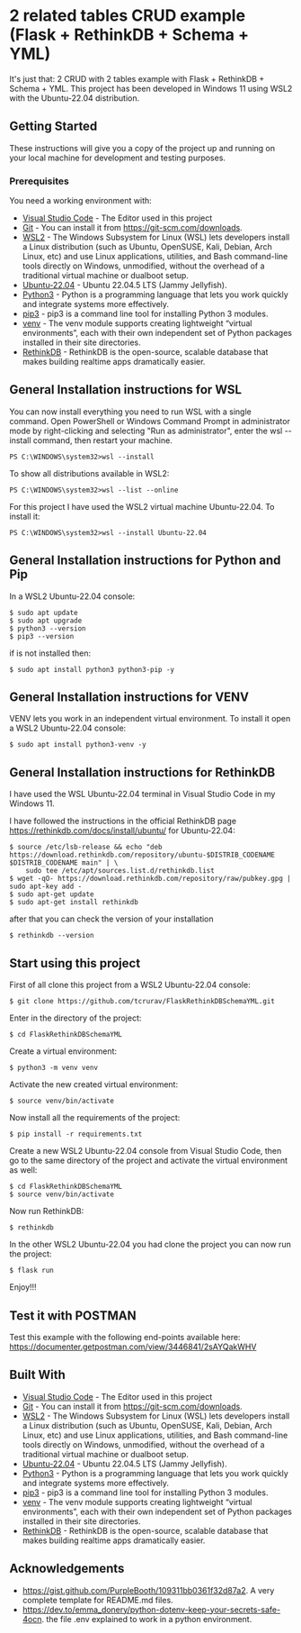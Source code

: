 # 2 related tables CRUD example (Flask + RethinkDB + Schema + YML)

It's just that: 2 CRUD with 2 tables example with Flask + RethinkDB + Schema + YML. This project has been developed in Windows 11 using WSL2 with the Ubuntu-22.04 distribution.

## Getting Started

These instructions will give you a copy of the project up and running on
your local machine for development and testing purposes.

### Prerequisites

You need a working environment with:
* [Visual Studio Code](https://code.visualstudio.com/) - The Editor used in this project
* [Git](https://git-scm.com) - You can install it from https://git-scm.com/downloads.
* [WSL2](https://learn.microsoft.com/en-us/windows/wsl/install) - The Windows Subsystem for Linux (WSL) lets developers install a Linux distribution (such as Ubuntu, OpenSUSE, Kali, Debian, Arch Linux, etc) and use Linux applications, utilities, and Bash command-line tools directly on Windows, unmodified, without the overhead of a traditional virtual machine or dualboot setup.
* [Ubuntu-22.04](https://releases.ubuntu.com/jammy/) - Ubuntu 22.04.5 LTS (Jammy Jellyfish).
* [Python3](https://www.python.org/) - Python is a programming language that lets you work quickly and integrate systems more effectively.
* [pip3]() - pip3 is a command line tool for installing Python 3 modules.
* [venv](https://docs.python.org/3/library/venv.html) - The venv module supports creating lightweight “virtual environments”, each with their own independent set of Python packages installed in their site directories.
* [RethinkDB](https://rethinkdb.com/) - RethinkDB is the open-source, scalable database that makes building realtime apps dramatically easier.

## General Installation instructions for WSL

You can now install everything you need to run WSL with a single command. Open PowerShell or Windows Command Prompt in administrator mode by right-clicking and selecting "Run as administrator", enter the wsl --install command, then restart your machine.

````
PS C:\WINDOWS\system32>wsl --install
````

To show all distributions available in WSL2:

````
PS C:\WINDOWS\system32>wsl --list --online
````

For this project I have used the WSL2 virtual machine Ubuntu-22.04. To install it:

````
PS C:\WINDOWS\system32>wsl --install Ubuntu-22.04
````

## General Installation instructions for Python and Pip

In a WSL2 Ubuntu-22.04 console:

````
$ sudo apt update
$ sudo apt upgrade
$ python3 --version
$ pip3 --version
````

if is not installed then:

````
$ sudo apt install python3 python3-pip -y
````

## General Installation instructions for VENV

VENV lets you work in an independent virtual environment. To install it open a WSL2 Ubuntu-22.04 console:

````
$ sudo apt install python3-venv -y
````

## General Installation instructions for RethinkDB

I have used the WSL Ubuntu-22.04 terminal in Visual Studio Code in my Windows 11.

I have followed the instructions in the official RethinkDB page https://rethinkdb.com/docs/install/ubuntu/ for Ubuntu-22.04:

````
$ source /etc/lsb-release && echo "deb https://download.rethinkdb.com/repository/ubuntu-$DISTRIB_CODENAME $DISTRIB_CODENAME main" | \
    sudo tee /etc/apt/sources.list.d/rethinkdb.list
$ wget -qO- https://download.rethinkdb.com/repository/raw/pubkey.gpg | sudo apt-key add -
$ sudo apt-get update
$ sudo apt-get install rethinkdb
````

after that you can check the version of your installation

````
$ rethinkdb --version
````

## Start using this project

First of all clone this project from a WSL2 Ubuntu-22.04 console:

```
$ git clone https://github.com/tcrurav/FlaskRethinkDBSchemaYML.git
```

Enter in the directory of the project:

````
$ cd FlaskRethinkDBSchemaYML
````

Create a virtual environment:

````
$ python3 -m venv venv
````

Activate the new created virtual environment:

````
$ source venv/bin/activate
````

Now install all the requirements of the project:

````
$ pip install -r requirements.txt
````

Create a new WSL2 Ubuntu-22.04 console from Visual Studio Code, then go to the same directory of the project and activate the virtual environment as well:

````
$ cd FlaskRethinkDBSchemaYML
$ source venv/bin/activate
````

Now run RethinkDB:

````
$ rethinkdb
````

In the other WSL2 Ubuntu-22.04 you had clone the project you can now run the project:

````
$ flask run
````

Enjoy!!!

## Test it with POSTMAN

Test this example with the following end-points available here:
https://documenter.getpostman.com/view/3446841/2sAYQakWHV

## Built With

* [Visual Studio Code](https://code.visualstudio.com/) - The Editor used in this project
* [Git](https://git-scm.com) - You can install it from https://git-scm.com/downloads.
* [WSL2](https://learn.microsoft.com/en-us/windows/wsl/install) - The Windows Subsystem for Linux (WSL) lets developers install a Linux distribution (such as Ubuntu, OpenSUSE, Kali, Debian, Arch Linux, etc) and use Linux applications, utilities, and Bash command-line tools directly on Windows, unmodified, without the overhead of a traditional virtual machine or dualboot setup.
* [Ubuntu-22.04](https://releases.ubuntu.com/jammy/) - Ubuntu 22.04.5 LTS (Jammy Jellyfish).
* [Python3](https://www.python.org/) - Python is a programming language that lets you work quickly and integrate systems more effectively.
* [pip3]() - pip3 is a command line tool for installing Python 3 modules.
* [venv](https://docs.python.org/3/library/venv.html) - The venv module supports creating lightweight “virtual environments”, each with their own independent set of Python packages installed in their site directories.
* [RethinkDB](https://rethinkdb.com/) - RethinkDB is the open-source, scalable database that makes building realtime apps dramatically easier.

## Acknowledgements

* https://gist.github.com/PurpleBooth/109311bb0361f32d87a2. A very complete template for README.md files.
* https://dev.to/emma_donery/python-dotenv-keep-your-secrets-safe-4ocn. the file .env explained to work in a python environment.